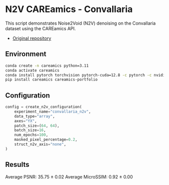 # N2V CAREamics - Convallaria

This script demonstrates Noise2Void (N2V) denoising on the Convallaria dataset using the CAREamics API.

- [Original repository](https://github.com/CAREamics/careamics)

## Environment
```bash
conda create -n careamics python=3.11
conda activate careamics
conda install pytorch torchvision pytorch-cuda=12.8 -c pytorch -c nvidia
pip install careamics careamics-portfolio
```

## Configuration

```python
config = create_n2v_configuration(
    experiment_name="convallaria_n2v",
    data_type="array",
    axes="YX",
    patch_size=(64, 64),
    batch_size=16,
    num_epochs=100,
    masked_pixel_percentage=0.2,
    struct_n2v_axis="none",
)
```

## Results 
Average PSNR: 35.75 ± 0.02
Average MicroSSIM: 0.92 ± 0.00